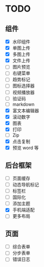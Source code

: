 # TODO

## 组件

- [x] 水印组件
- [x] 单图上传
- [x] 多图上传
- [x] 文件上传
- [ ] 图片预览
- [ ] 右键菜单
- [ ] 趋势标记
- [ ] 图标选择器
- [ ] 视频播放器
- [ ] 验证码
- [ ] markdown
- [x] 富文本编辑器
- [x] 滚动数字
- [x] 图表
- [x] 打印
- [ ] Zip
- [x] 点击复制
- [x] 预览 word 等

## 后台框架

- [ ] 页面缓存
- [ ] 动态导航标记
- [ ] 标签栏
- [ ] 国际化
- [ ] 添加主题
- [x] 手机端适配
- [ ] 更多布局

## 页面

- [ ] 综合表单
- [ ] 分步表单
- [ ] 错误日志
